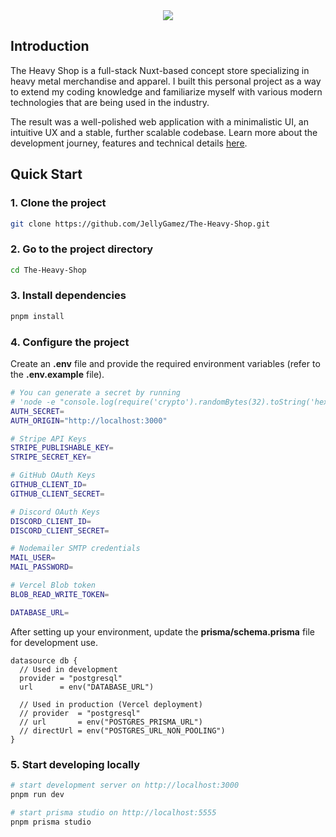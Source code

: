 <div align="center">
  <a href="https://theheavyshop.vercel.app/">
    <img src="https://github.com/user-attachments/assets/f1737d0d-1e0f-4f39-ad0f-66136e3c4d54">
  </a>
</div>

## Introduction
The Heavy Shop is a full-stack Nuxt-based concept store specializing in heavy metal merchandise and apparel. I built this personal project as a way to extend my coding knowledge and familiarize myself with various modern technologies that are being used in the industry.

The result was a well-polished web application with a minimalistic UI, an intuitive UX and a stable, further scalable codebase. Learn more about the development journey, features and technical details [here](https://theheavyshop.vercel.app/about).

## Quick Start

### 1. Clone the project

```bash
git clone https://github.com/JellyGamez/The-Heavy-Shop.git
```

### 2. Go to the project directory

```bash
cd The-Heavy-Shop
```

### 3. Install dependencies

```bash
pnpm install
```

### 4. Configure the project
Create an **.env** file and provide the required environment variables (refer to the **.env.example** file).

```bash
# You can generate a secret by running
# 'node -e "console.log(require('crypto').randomBytes(32).toString('hex'))"'
AUTH_SECRET=
AUTH_ORIGIN="http://localhost:3000"

# Stripe API Keys
STRIPE_PUBLISHABLE_KEY=
STRIPE_SECRET_KEY=

# GitHub OAuth Keys
GITHUB_CLIENT_ID=
GITHUB_CLIENT_SECRET=

# Discord OAuth Keys
DISCORD_CLIENT_ID=
DISCORD_CLIENT_SECRET=

# Nodemailer SMTP credentials
MAIL_USER=
MAIL_PASSWORD=

# Vercel Blob token
BLOB_READ_WRITE_TOKEN=

DATABASE_URL=
```

After setting up your environment, update the **prisma/schema.prisma** file for development use.

```prisma
datasource db {
  // Used in development
  provider = "postgresql"
  url      = env("DATABASE_URL")

  // Used in production (Vercel deployment)
  // provider  = "postgresql"
  // url       = env("POSTGRES_PRISMA_URL")
  // directUrl = env("POSTGRES_URL_NON_POOLING")
}
```

### 5. Start developing locally

```bash
# start development server on http://localhost:3000
pnpm run dev

# start prisma studio on http://localhost:5555
pnpm prisma studio
```

